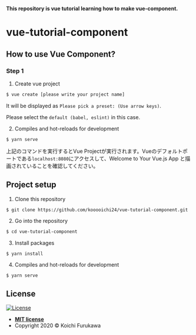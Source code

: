 **This repository is vue tutorial learning how to make vue-component.**
# vue-tutorial-component

## How to use Vue Component?
### Step 1
1. Create vue project
```bash
$ vue create [please write your project name]
```
It will be displayed as `Please pick a preset: (Use arrow keys)`. 

Please select the `default (babel, eslint)` in this case.

2. Compiles and hot-reloads for development
```
$ yarn serve
```
上記のコマンドを実行するとVue Projectが実行されます。Vueのデフォルトポートである`localhost:8080`にアクセスして、Welcome to Your Vue.js App と描画されていることを確認してください。







## Project setup
1. Clone this repository
```bash
$ git clone https://github.com/kooooichi24/vue-tutorial-component.git
```

2. Go into the repository
```bash
$ cd vue-tutorial-component
```

3. Install packages
```
$ yarn install
```

4. Compiles and hot-reloads for development
```
$ yarn serve
```

## License

[![License](http://img.shields.io/:license-mit-blue.svg?style=flat-square)](http://badges.mit-license.org)

- **[MIT license](http://opensource.org/licenses/mit-license.php)**
- Copyright 2020 © Koichi Furukawa